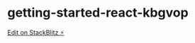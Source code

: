 # getting-started-react-kbgvop

[Edit on StackBlitz ⚡️](https://stackblitz.com/edit/getting-started-react-kbgvop)